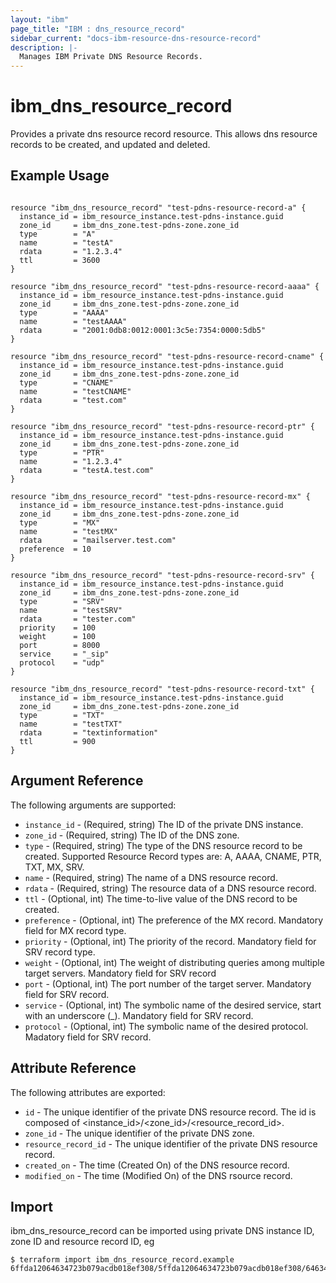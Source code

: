 ```yaml
---
layout: "ibm"
page_title: "IBM : dns_resource_record"
sidebar_current: "docs-ibm-resource-dns-resource-record"
description: |-
  Manages IBM Private DNS Resource Records.
---
```


# ibm\_dns_resource_record

Provides a private dns resource record resource. This allows dns resource records to be created, and updated and deleted.

## Example Usage

```hcl

resource "ibm_dns_resource_record" "test-pdns-resource-record-a" {
  instance_id = ibm_resource_instance.test-pdns-instance.guid
  zone_id     = ibm_dns_zone.test-pdns-zone.zone_id
  type        = "A"
  name        = "testA"
  rdata       = "1.2.3.4"
  ttl         = 3600
}

resource "ibm_dns_resource_record" "test-pdns-resource-record-aaaa" {
  instance_id = ibm_resource_instance.test-pdns-instance.guid
  zone_id     = ibm_dns_zone.test-pdns-zone.zone_id
  type        = "AAAA"
  name        = "testAAAA"
  rdata       = "2001:0db8:0012:0001:3c5e:7354:0000:5db5"
}

resource "ibm_dns_resource_record" "test-pdns-resource-record-cname" {
  instance_id = ibm_resource_instance.test-pdns-instance.guid
  zone_id     = ibm_dns_zone.test-pdns-zone.zone_id
  type        = "CNAME"
  name        = "testCNAME"
  rdata       = "test.com"
}

resource "ibm_dns_resource_record" "test-pdns-resource-record-ptr" {
  instance_id = ibm_resource_instance.test-pdns-instance.guid
  zone_id     = ibm_dns_zone.test-pdns-zone.zone_id
  type        = "PTR"
  name        = "1.2.3.4"
  rdata       = "testA.test.com"
}

resource "ibm_dns_resource_record" "test-pdns-resource-record-mx" {
  instance_id = ibm_resource_instance.test-pdns-instance.guid
  zone_id     = ibm_dns_zone.test-pdns-zone.zone_id
  type        = "MX"
  name        = "testMX"
  rdata       = "mailserver.test.com"
  preference  = 10
}

resource "ibm_dns_resource_record" "test-pdns-resource-record-srv" {
  instance_id = ibm_resource_instance.test-pdns-instance.guid
  zone_id     = ibm_dns_zone.test-pdns-zone.zone_id
  type        = "SRV"
  name        = "testSRV"
  rdata       = "tester.com"
  priority    = 100
  weight      = 100
  port        = 8000
  service     = "_sip"
  protocol    = "udp"
}

resource "ibm_dns_resource_record" "test-pdns-resource-record-txt" {
  instance_id = ibm_resource_instance.test-pdns-instance.guid
  zone_id     = ibm_dns_zone.test-pdns-zone.zone_id
  type        = "TXT"
  name        = "testTXT"
  rdata       = "textinformation"
  ttl         = 900
}

```

## Argument Reference

The following arguments are supported:

* `instance_id` - (Required, string) The ID of the private DNS instance.
* `zone_id` - (Required, string)  The ID of the DNS zone.
* `type` - (Required, string) The type of the DNS resource record to be created. Supported Resource Record types are: A, AAAA, CNAME, PTR, TXT, MX, SRV.
* `name` -  (Required, string) The name of a DNS resource record.
* `rdata` -  (Required, string) The resource data of a DNS resource record.
* `ttl` - (Optional, int) The time-to-live value of the DNS record to be created. 
* `preference` - (Optional, int) The preference of the MX record. Mandatory field for MX record type.
* `priority` - (Optional, int) The priority of the record. Mandatory field for SRV record type.
* `weight` - (Optional, int) The weight of distributing queries among multiple target servers. Mandatory field for SRV record
* `port` - (Optional, int) The port number of the target server. Mandatory field for SRV record.
* `service` - (Optional, int) The symbolic name of the desired service, start with an underscore (_). Mandatory field for SRV record.
* `protocol` - (Optional, int) The symbolic name of the desired protocol. Madatory field for SRV record.

## Attribute Reference

The following attributes are exported:

* `id` - The unique identifier of the private DNS resource record. The id is composed of <instance_id>/<zone_id>/<resource_record_id>.
* `zone_id` - The unique identifier of the private DNS zone.
* `resource_record_id` - The unique identifier of the private DNS resource record.
* `created_on` - The time (Created On) of the DNS resource record. 
* `modified_on` - The time (Modified On) of the DNS rsource record.

## Import

ibm_dns_resource_record can be imported using private DNS instance ID, zone ID and resource record ID, eg

```
$ terraform import ibm_dns_resource_record.example 6ffda12064634723b079acdb018ef308/5ffda12064634723b079acdb018ef308/6463472064634723b079acdb018a1206
```
